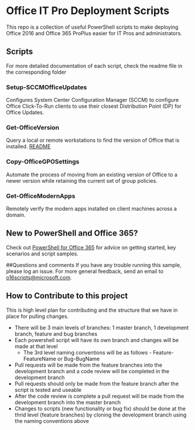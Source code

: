 # Office IT Pro Deployment Scripts
This repo is a collection of useful PowerShell scripts to make deploying Office 2016 and Office 365 ProPlus easier for IT Pros and administrators. 

## Scripts
For more detailed documentation of each script, check the readme file in the corresponding folder

### Setup-SCCMOfficeUpdates
Configures System Center Configuration Manager (SCCM) to configure Office Click-To-Run clients to use their closest Distribution Point (DP) for Office Updates.

### Get-OfficeVersion    
Query a local or remote workstations to find the version of Office that is installed. [README](https://github.com/OfficeDev/Office-IT-Pro-Deployment-Scripts/blob/master/Get-OfficeVersion/README_Get-OfficeVersion.md)

### Copy-OfficeGPOSettings
Automate the process of moving from an existing version of Office to a newer version while retaining the current set of group policies. 

### Get-OfficeModernApps
Remotely verify the modern apps installed on client machines across a domain.

## New to PowerShell and Office 365?
Check out [PowerShell for Office 365](https://poweshell.office.com) for advice on getting started, key scenarios and script samples.  

##Questions and comments
If you have any trouble running this sample, please log an issue.
For more general feedback, send an email to o16scripts@microsoft.com.

## How to Contribute to this project
This is high level plan for contributing and the structure that we have in place for pulling changes.
<UL>
<LI>There will be 3 main levels of branches: 1 master branch, 1 development branch, feature and bug branches
<LI>Each powershell script will have its own branch and changes will be made at that level
<UL>
<LI>The 3rd level naming conventions will be as follows - Feature-FeatureName or Bug-BugName</UL>
<LI>Pull requests will be made from the feature branches into the development branch and a code review will be completed in the development branch
<LI>Pull requests should only be made from the feature branch after the script is tested and useable
<LI>After the code review is complete a pull request will be made from the development branch into the master branch
<LI>Changes to scripts (new functionality or bug fix) should be done at the thrid level (feature branches) by cloning the development branch using the naming conventions above
</UL>
